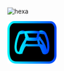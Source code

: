 <img alt="" src="https://readme-typing-svg.herokuapp.com?vCenter=true&lines=Unblocked+Games;Proxies;Cloud+Gaming">

![hexa](https://user-images.githubusercontent.com/122919964/213197934-4d1b5926-bca4-493e-b858-933869133a03.svg)

<a href="https://purepro4561.github.io/Moto-3XM/">
  <img src="costume1.svg" alt="Logo" style="width: 112px; height: 97px;" />
</a>
